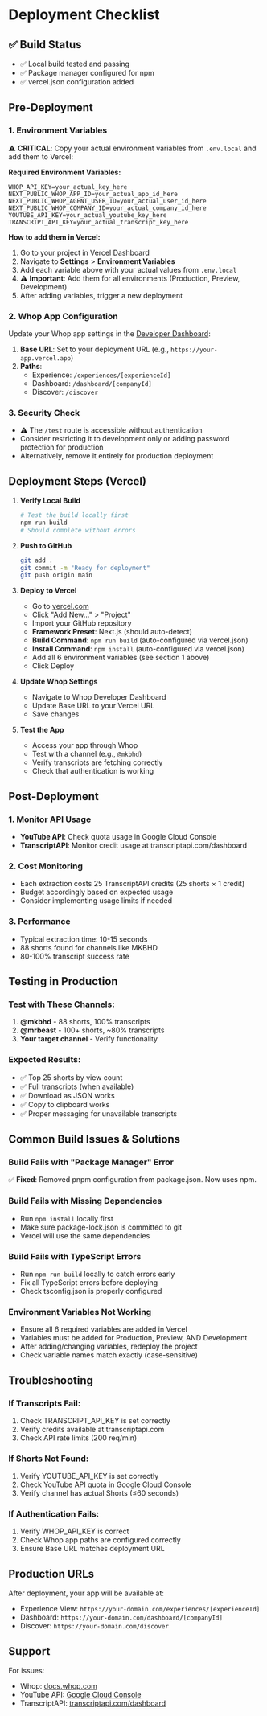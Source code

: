 # Deployment Checklist

## ✅ Build Status
- ✅ Local build tested and passing
- ✅ Package manager configured for npm
- ✅ vercel.json configuration added

## Pre-Deployment

### 1. Environment Variables
⚠️ **CRITICAL**: Copy your actual environment variables from `.env.local` and add them to Vercel:

**Required Environment Variables:**
```env
WHOP_API_KEY=your_actual_key_here
NEXT_PUBLIC_WHOP_APP_ID=your_actual_app_id_here
NEXT_PUBLIC_WHOP_AGENT_USER_ID=your_actual_user_id_here
NEXT_PUBLIC_WHOP_COMPANY_ID=your_actual_company_id_here
YOUTUBE_API_KEY=your_actual_youtube_key_here
TRANSCRIPT_API_KEY=your_actual_transcript_key_here
```

**How to add them in Vercel:**
1. Go to your project in Vercel Dashboard
2. Navigate to **Settings** > **Environment Variables**
3. Add each variable above with your actual values from `.env.local`
4. ⚠️ **Important**: Add them for all environments (Production, Preview, Development)
5. After adding variables, trigger a new deployment

### 2. Whop App Configuration
Update your Whop app settings in the [Developer Dashboard](https://whop.com/dashboard/developer/):

1. **Base URL**: Set to your deployment URL (e.g., `https://your-app.vercel.app`)
2. **Paths**:
   - Experience: `/experiences/[experienceId]`
   - Dashboard: `/dashboard/[companyId]`
   - Discover: `/discover`

### 3. Security Check
- ⚠️ The `/test` route is accessible without authentication
- Consider restricting it to development only or adding password protection for production
- Alternatively, remove it entirely for production deployment

## Deployment Steps (Vercel)

1. **Verify Local Build**
   ```bash
   # Test the build locally first
   npm run build
   # Should complete without errors
   ```

2. **Push to GitHub**
   ```bash
   git add .
   git commit -m "Ready for deployment"
   git push origin main
   ```

3. **Deploy to Vercel**
   - Go to [vercel.com](https://vercel.com)
   - Click "Add New..." > "Project"
   - Import your GitHub repository
   - **Framework Preset**: Next.js (should auto-detect)
   - **Build Command**: `npm run build` (auto-configured via vercel.json)
   - **Install Command**: `npm install` (auto-configured via vercel.json)
   - Add all 6 environment variables (see section 1 above)
   - Click Deploy

4. **Update Whop Settings**
   - Navigate to Whop Developer Dashboard
   - Update Base URL to your Vercel URL
   - Save changes

5. **Test the App**
   - Access your app through Whop
   - Test with a channel (e.g., `@mkbhd`)
   - Verify transcripts are fetching correctly
   - Check that authentication is working

## Post-Deployment

### 1. Monitor API Usage
- **YouTube API**: Check quota usage in Google Cloud Console
- **TranscriptAPI**: Monitor credit usage at transcriptapi.com/dashboard

### 2. Cost Monitoring
- Each extraction costs 25 TranscriptAPI credits (25 shorts × 1 credit)
- Budget accordingly based on expected usage
- Consider implementing usage limits if needed

### 3. Performance
- Typical extraction time: 10-15 seconds
- 88 shorts found for channels like MKBHD
- 80-100% transcript success rate

## Testing in Production

### Test with These Channels:
1. **@mkbhd** - 88 shorts, 100% transcripts
2. **@mrbeast** - 100+ shorts, ~80% transcripts
3. **Your target channel** - Verify functionality

### Expected Results:
- ✅ Top 25 shorts by view count
- ✅ Full transcripts (when available)
- ✅ Download as JSON works
- ✅ Copy to clipboard works
- ✅ Proper messaging for unavailable transcripts

## Common Build Issues & Solutions

### Build Fails with "Package Manager" Error
✅ **Fixed**: Removed pnpm configuration from package.json. Now uses npm.

### Build Fails with Missing Dependencies
- Run `npm install` locally first
- Make sure package-lock.json is committed to git
- Vercel will use the same dependencies

### Build Fails with TypeScript Errors
- Run `npm run build` locally to catch errors early
- Fix all TypeScript errors before deploying
- Check tsconfig.json is properly configured

### Environment Variables Not Working
- Ensure all 6 required variables are added in Vercel
- Variables must be added for Production, Preview, AND Development
- After adding/changing variables, redeploy the project
- Check variable names match exactly (case-sensitive)

## Troubleshooting

### If Transcripts Fail:
1. Check TRANSCRIPT_API_KEY is set correctly
2. Verify credits available at transcriptapi.com
3. Check API rate limits (200 req/min)

### If Shorts Not Found:
1. Verify YOUTUBE_API_KEY is set correctly
2. Check YouTube API quota in Google Cloud Console
3. Verify channel has actual Shorts (≤60 seconds)

### If Authentication Fails:
1. Verify WHOP_API_KEY is correct
2. Check Whop app paths are configured correctly
3. Ensure Base URL matches deployment URL

## Production URLs

After deployment, your app will be available at:
- Experience View: `https://your-domain.com/experiences/[experienceId]`
- Dashboard: `https://your-domain.com/dashboard/[companyId]`
- Discover: `https://your-domain.com/discover`

## Support

For issues:
- Whop: [docs.whop.com](https://docs.whop.com)
- YouTube API: [Google Cloud Console](https://console.cloud.google.com)
- TranscriptAPI: [transcriptapi.com/dashboard](https://transcriptapi.com/dashboard)
